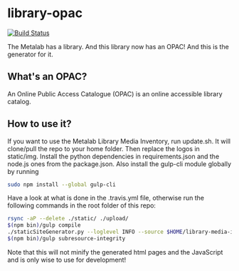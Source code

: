 # library-opac
[![Build Status](https://travis-ci.org/Metalab/library-opac.svg?branch=main)](https://travis-ci.org/Metalab/library-opac)

The Metalab has a library. And this library now has an OPAC! And this is the generator for it.

## What's an OPAC?

An Online Public Access Catalogue (OPAC) is an online accessible library catalog.

## How to use it?

If you want to use the Metalab Library Media Inventory, run update.sh. It will clone/pull the repo to your home folder. Then replace the logos in static/img. Install the python dependencies in requirements.json and the node.js ones from the package.json. Also install the gulp-cli module globally by running
```bash
sudo npm install --global gulp-cli
```
Have a look at what is done in the .travis.yml file, otherwise run the following commands in the root folder of this repo:

```bash
rsync -aP --delete ./static/ ./upload/
$(npm bin)/gulp compile
./staticSiteGenerator.py --loglevel INFO --source $HOME/library-media-inventory/inventory.csv --name "Metalab Library"
$(npm bin)/gulp subresource-integrity
```

Note that this will not minify the generated html pages and the JavaScript and is only wise to use for development!
